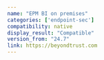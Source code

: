 ```yaml
---
name: "EPM BI on premises"
categories: ['endpoint-sec']
compatibility: native
display_result: "Compatible"
version_from: "24.7"
link: https://beyondtrust.com
---
```

